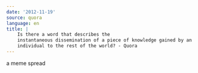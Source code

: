 ```yaml
---
date: '2012-11-19'
source: quora
language: en
title: |
    Is there a word that describes the
    instantaneous dissemination of a piece of knowledge gained by an
    individual to the rest of the world? - Quora
---
```


a meme spread
